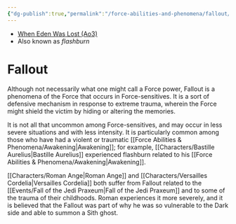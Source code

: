 ```yaml
---
{"dg-publish":true,"permalink":"/force-abilities-and-phenomena/fallout/","tags":["universal","forcephenomenon"],"noteIcon":"saber1"}
---
```


- [When Eden Was Lost (Ao3)](https://archiveofourown.org/works/19334440)
- Also known as *flashburn*
# Fallout
Although not necessarily what one might call a Force power, Fallout is a phenomena of the Force that occurs in Force-sensitives. It is a sort of defensive mechanism in response to extreme trauma, wherein the Force might shield the victim by hiding or altering the memories. 

It is not all that uncommon among Force-sensitives, and may occur in less severe situations and with less intensity. It is particularly common among those who have had a violent or traumatic [[Force Abilities & Phenomena/Awakening\|Awakening]]; for example, [[Characters/Bastille Aurelius\|Bastille Aurelius]] experienced flashburn related to his [[Force Abilities & Phenomena/Awakening\|Awakening]]. 

[[Characters/Roman Ange\|Roman Ange]] and [[Characters/Versailles Cordelia\|Versailles Cordelia]] both suffer from Fallout related to the [[Events/Fall of the Jedi Praxeum\|Fall of the Jedi Praxeum]] and to some of the trauma of their childhoods. Roman experiences it more severely, and it is believed that the Fallout was part of why he was so vulnerable to the Dark side and able to summon a Sith ghost. 